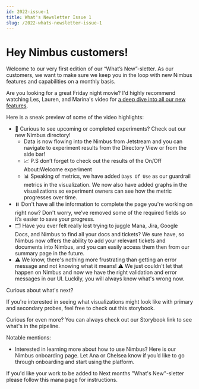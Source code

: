 ```yaml
---
id: 2022-issue-1
title: What's Newsletter Issue 1
slug: /2022-whats-newsletter-issue-1
---
```


# Hey Nimbus customers! 

Welcome to our very first edition of our “What’s New”-sletter. As our customers, we want to make sure we keep you in the loop with new Nimbus features and capabilities on a monthly basis.

Are you looking for a great Friday night movie? I'd highly recommend watching Les, Lauren, and Marina's video for [a deep dive into all our new features](https://drive.google.com/file/d/1CfAOKypY8TpD9-7RNlaGG8oL9FZDr-Lr/view).

Here is a sneak preview of some of the video highlights:

* 📇 Curious to see upcoming or completed experiments? Check out our new Nimbus directory!
     * Data is now flowing into the Nimbus from Jetstream and you can navigate to experiment results from the Directory View or from the side bar!
     * 📈 P.S don’t forget to check out the results of the On/Off About:Welcome experiment
     * 📊 Speaking of metrics, we have added `Days Of Use` as our guardrail metrics in the visualization. We now also have added graphs in the visualizations so experiment owners can see how the metric progresses over time.
* ⏸️ Don't have all the information to complete the page you're working on right now? Don't worry, we’ve removed some of the required fields so it’s easier to save your progress. 
* 🗂️ Have you ever felt really lost trying to juggle Mana, Jira, Google Docs, and Nimbus to find all your docs and tickets? We sure have, so Nimbus now offers the ability to add your relevant tickets and documents into Nimbus, and you can easily access them then from our summary page in the future. 
* ⚠️ We know, there's nothing more frustrating than getting an error message and not knowing what it means! ⚠️ We just couldn't let that happen on Nimbus and now we have the right validation and error messages in our UI. Luckily, you will always know what's wrong now.</ul>

Curious about what's next?

If you're interested in seeing what visualizations might look like with primary and secondary probes, feel free to check out this storybook.

Curious for even more? You can always check out our Storybook link to see what's in the pipeline.

Notable mentions:

* Interested in learning more about how to use Nimbus? Here is our Nimbus onboarding page. Let Ana or Chelsea know if you’d like to go through onboarding and start using the platform. 


If you'd like your work to be added to Next months "What's New"-sletter please follow this mana page for instructions.


